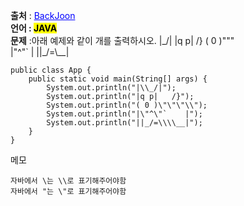 **출처** : <a href="https://www.acmicpc.net/problem/1000" style="color: blue; text-decoration: underline;">BackJoon</a><br>
**언어 : <mark>JAVA**</mark><br>
**문제** :아래 예제와 같이 개를 출력하시오.
|\_/|
|q p|   /}
( 0 )"""\
|"^"`    |
||_/=\\__|


```
public class App {
    public static void main(String[] args) {
        System.out.println("|\\_/|");
        System.out.println("|q p|   /}");
        System.out.println("( 0 )\"\"\"\\");
        System.out.println("|\"^\"`    |");
        System.out.println("||_/=\\\\__|");
    }
}

```


메모
```
자바에서 \는 \\로 표기해주어야함
자바에서 "는 \"로 표기해주어야함
```
